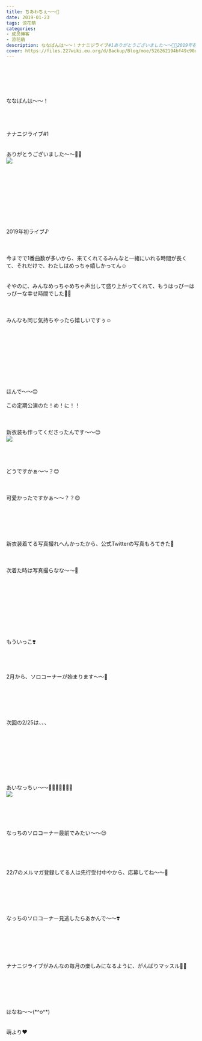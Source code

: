 ```yaml
---
title: ちあわちぇ〜〜🐥
date: 2019-01-23
tags: 涼花萌
categories: 
- 成员博客
- 涼花萌
description: ななばんは〜〜！ナナニジライブ#1ありがとうございました〜〜💓💓2019年初ライブ♪今までで1番曲数が多いから、来てくれてるみんなと一緒にいれる時間...
cover: https://files.227wiki.eu.org/d/Backup/Blog/moe/526262194bf49c90d2cad5ccd8ca7.jpg 
---
```

<div class="blog_detail__main">
<br/>
<br/>
<br/>
<br/>
<br/>
ななばんは〜〜！<br/>
<br/>
<br/>
<br/>
<br/>
ナナニジライブ#1<br/>
<br/>
<br/>
ありがとうございました〜〜💓💓<br/>
<img src="https://files.227wiki.eu.org/d/Backup/Blog/moe/526262194bf49c90d2cad5ccd8ca7.jpg"><br/>
<br/>
<br/>
<br/>
<br/>
<br/>
<br/>
<br/>
<br/>
<br/>
<br/>
2019年初ライブ♪<br/>
<br/>
<br/>
<br/>
今までで1番曲数が多いから、来てくれてるみんなと一緒にいれる時間が長くて、それだけで、わたしはめっちゃ嬉しかってん☺️<br/>
<br/>
<br/>
そやのに、みんなめっちゃめちゃ声出して盛り上がってくれて、もうはっぴーはっぴーな幸せ時間でした💓💓<br/>
<br/>
<br/>
<br/>
みんなも同じ気持ちやったら嬉しいですぅ☺️<br/>
<br/>
<br/>
<br/>
<br/>
<br/>
<br/>
<br/>
<br/>
<br/>
<br/>
ほんで〜〜😊<br/>
<br/>
この定期公演のた！め！に！！<br/>
<br/>
<br/>
<br/>
新衣装も作ってくださったんです〜〜😊<br/>
<img src="https://files.227wiki.eu.org/d/Backup/Blog/moe/526262194bf49c90d2cad5ccd8ca7-01.jpg"><br/>
<br/>
<br/>
<br/>
<br/>
どうですかぁ〜〜？😊<br/>
<br/>
<br/>
<br/>
可愛かったですかぁ〜〜？？😊<br/>
<br/>
<br/>
<br/>
<br/>
<br/>
<br/>
新衣装着てる写真撮れへんかったから、公式Twitterの写真もろてきた🙈<br/>
<br/>
<br/>
<br/>
次着た時は写真撮らなな〜〜📸<br/>
<br/>
<br/>
<br/>
<br/>
<br/>
<br/>
<br/>
<br/>
<br/>
<br/>
もういっこ❣️<br/>
<br/>
<br/>
<br/>
<br/>
2月から、ソロコーナーが始まります〜〜💓<br/>
<br/>
<br/>
<br/>
<br/>
<br/>
<br/>
次回の2/25は、、、<br/>
<br/>
<br/>
<br/>
<br/>
<br/>
<br/>
<br/>
<br/>
<br/>
あいなっちぃ〜〜💓💓💓💓💓💓💓<br/>
<img src="https://files.227wiki.eu.org/d/Backup/Blog/moe/526262194bf49c90d2cad5ccd8ca7-02.jpg"><br/>
<br/>
<br/>
<br/>
<br/>
<br/>
なっちのソロコーナー最前でみたい〜〜😍<br/>
<br/>
<br/>
<br/>
<br/>
<br/>
22/7のメルマガ登録してる人は先行受付中やから、応募してね〜〜💓<br/>
<br/>
<br/>
<br/>
<br/>
<br/>
<br/>
なっちのソロコーナー見逃したらあかんで〜〜❣️<br/>
<br/>
<br/>
<br/>
<br/>
<br/>
<br/>
ナナニジライブがみんなの毎月の楽しみになるように、がんばりマッスル💪🏻<br/>
<br/>
<br/>
<br/>
<br/>
<br/>
<br/>
ほなね〜〜(*^o^*)<br/>
<br/>
<br/>
萌より❤︎
<!--twitter-->

<!--//twitter-->
</img></img></img></div>